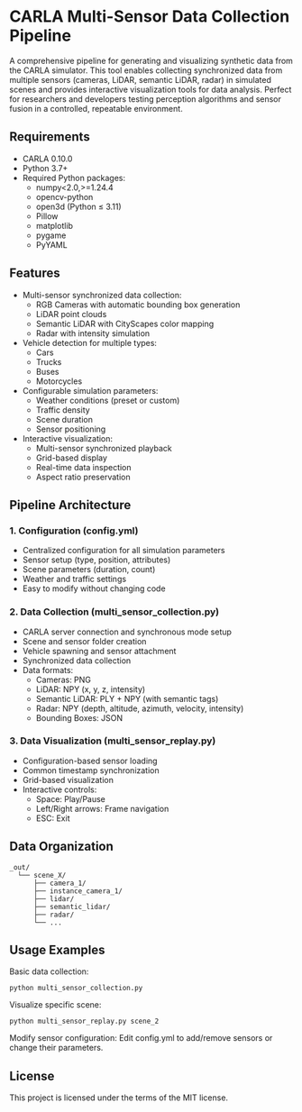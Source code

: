 # CARLA Multi-Sensor Data Collection Pipeline

A comprehensive pipeline for generating and visualizing synthetic data from the CARLA simulator. This tool enables collecting synchronized data from multiple sensors (cameras, LiDAR, semantic LiDAR, radar) in simulated scenes and provides interactive visualization tools for data analysis. Perfect for researchers and developers testing perception algorithms and sensor fusion in a controlled, repeatable environment.

## Requirements
- CARLA 0.10.0
- Python 3.7+
- Required Python packages:
  - numpy<2.0,>=1.24.4
  - opencv-python
  - open3d (Python ≤ 3.11)
  - Pillow
  - matplotlib
  - pygame
  - PyYAML

## Features
- Multi-sensor synchronized data collection:
  - RGB Cameras with automatic bounding box generation
  - LiDAR point clouds
  - Semantic LiDAR with CityScapes color mapping
  - Radar with intensity simulation
- Vehicle detection for multiple types:
  - Cars
  - Trucks
  - Buses
  - Motorcycles
- Configurable simulation parameters:
  - Weather conditions (preset or custom)
  - Traffic density
  - Scene duration
  - Sensor positioning
- Interactive visualization:
  - Multi-sensor synchronized playback
  - Grid-based display
  - Real-time data inspection
  - Aspect ratio preservation

## Pipeline Architecture
### 1. Configuration (config.yml)
- Centralized configuration for all simulation parameters
- Sensor setup (type, position, attributes)
- Scene parameters (duration, count)
- Weather and traffic settings
- Easy to modify without changing code

### 2. Data Collection (multi_sensor_collection.py)
- CARLA server connection and synchronous mode setup
- Scene and sensor folder creation
- Vehicle spawning and sensor attachment
- Synchronized data collection
- Data formats:
  - Cameras: PNG
  - LiDAR: NPY (x, y, z, intensity)
  - Semantic LiDAR: PLY + NPY (with semantic tags)
  - Radar: NPY (depth, altitude, azimuth, velocity, intensity)
  - Bounding Boxes: JSON

### 3. Data Visualization (multi_sensor_replay.py)
- Configuration-based sensor loading
- Common timestamp synchronization
- Grid-based visualization
- Interactive controls:
  - Space: Play/Pause
  - Left/Right arrows: Frame navigation
  - ESC: Exit

## Data Organization
```
_out/
  └── scene_X/
      ├── camera_1/
      ├── instance_camera_1/
      ├── lidar/
      ├── semantic_lidar/
      ├── radar/
      └── ...
```


## Usage Examples
Basic data collection:
```
python multi_sensor_collection.py
```

Visualize specific scene:
```
python multi_sensor_replay.py scene_2
```

Modify sensor configuration: Edit config.yml to add/remove sensors or change their parameters.


## License
This project is licensed under the terms of the MIT license.
